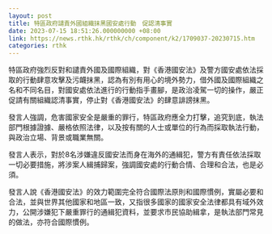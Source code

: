 ```yaml
---
layout: post
title: 特區政府譴責外國組織抹黑國安處行動　促認清事實
date: 2023-07-15 18:51:26.000000000 +08:00
link: https://news.rthk.hk/rthk/ch/component/k2/1709037-20230715.htm
categories: rthk
---
```


特區政府強烈反對和譴責外國及國際組織，對《香港國安法》及警方國安處依法採取的行動肆意攻擊及污衊抹黑，認為有別有用心的境外勢力，借外國及國際組織之名和不同名目，對國安處依法進行的行動指手畫腳，是政治凌駕一切的操作，嚴正促請有關組織認清事實，停止對《香港國安法》的肆意誹謗抹黑。

發言人強調，危害國家安全是嚴重的罪行，特區政府應全力打擊，追究到底，執法部門根據證據、嚴格依照法律，以及按有關的人士或單位的行為而採取執法行動，與政治立場、背景或職業無關。

發言人表示，對於8名涉嫌違反國安法而身在海外的通緝犯，警方有責任依法採取一切必要措施，將涉案人緝捕歸案，強調國安處的行動合情、合理和合法，也是必須。

發言人說《香港國安法》的效力範圍完全符合國際法原則和國際慣例，實屬必要和合法，並與世界其他國家和地區一致，又指很多國家的國家安全法律都具有域外效力，公開涉嫌犯下嚴重罪行的通緝犯資料，並要求市民協助緝拿，是執法部門常見的做法，亦符合國際慣例。
